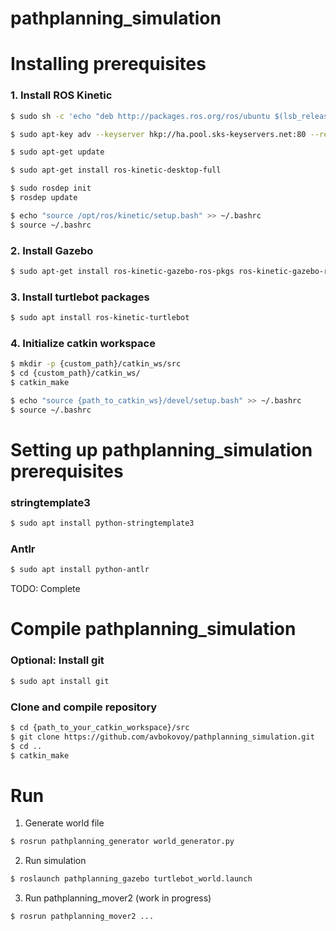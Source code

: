 # pathplanning_simulation

# Installing prerequisites

### 1. Install ROS Kinetic

```bash
$ sudo sh -c 'echo "deb http://packages.ros.org/ros/ubuntu $(lsb_release -sc) main" > /etc/apt/sources.list.d/ros-latest.list'
```
```bash
$ sudo apt-key adv --keyserver hkp://ha.pool.sks-keyservers.net:80 --recv-key 421C365BD9FF1F717815A3895523BAEEB01FA116
```
```bash
$ sudo apt-get update
```
```bash
$ sudo apt-get install ros-kinetic-desktop-full
```
```bash
$ sudo rosdep init
$ rosdep update
```
```bash
$ echo "source /opt/ros/kinetic/setup.bash" >> ~/.bashrc
$ source ~/.bashrc
```

### 2. Install Gazebo

```bash
$ sudo apt-get install ros-kinetic-gazebo-ros-pkgs ros-kinetic-gazebo-ros-control
```

### 3. Install turtlebot packages

```bash
$ sudo apt install ros-kinetic-turtlebot
```


### 4. Initialize catkin workspace

```bash
$ mkdir -p {custom_path}/catkin_ws/src
$ cd {custom_path}/catkin_ws/
$ catkin_make
```
```bash
$ echo "source {path_to_catkin_ws}/devel/setup.bash" >> ~/.bashrc
$ source ~/.bashrc
```


# Setting up pathplanning_simulation prerequisites

### stringtemplate3

```bash
$ sudo apt install python-stringtemplate3
```

### Antlr

```bash
$ sudo apt install python-antlr
```

TODO: Complete

# Compile pathplanning_simulation

### Optional: Install git

```bash
$ sudo apt install git
```

### Clone and compile repository

```bash
$ cd {path_to_your_catkin_workspace}/src
$ git clone https://github.com/avbokovoy/pathplanning_simulation.git
$ cd ..
$ catkin_make
```

# Run

1) Generate world file 

```bash
$ rosrun pathplanning_generator world_generator.py
```

2) Run simulation 

```bash
$ roslaunch pathplanning_gazebo turtlebot_world.launch
```

3) Run pathplanning_mover2 (work in progress)

```bash
$ rosrun pathplanning_mover2 ...
```
